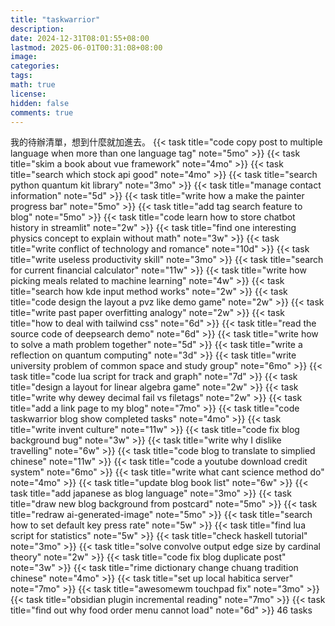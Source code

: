 ```yaml
---
title: "taskwarrior"
description: 
date: 2024-12-31T08:01:55+08:00
lastmod: 2025-06-01T00:31:08+08:00
image: 
categories: 
tags: 
math: true
license: 
hidden: false
comments: true
---
```


我的待辦清單，想到什麼就加進去。
{{< task title="code copy post to multiple language when more than one language tag" note="5mo" >}}
{{< task title="skim a book about vue framework" note="4mo" >}}
{{< task title="search which stock api good" note="4mo" >}}
{{< task title="search python quantum kit library" note="3mo" >}}
{{< task title="manage contact information" note="5d" >}}
{{< task title="write how a make the painter progress bar" note="5mo" >}}
{{< task title="add tag search feature to blog" note="5mo" >}}
{{< task title="code learn how to store chatbot history in streamlit" note="2w" >}}
{{< task title="find one interesting physics concept to explain without math" note="3w" >}}
{{< task title="write conflict of technology and romance" note="10d" >}}
{{< task title="write useless productivity skill" note="3mo" >}}
{{< task title="search for current financial calculator" note="11w" >}}
{{< task title="write how picking meals related to machine learning" note="4w" >}}
{{< task title="search how kde input method works" note="2w" >}}
{{< task title="code design the layout a pvz like demo game" note="2w" >}}
{{< task title="write past paper overfitting analogy" note="2w" >}}
{{< task title="how to deal with tailwind css" note="6d" >}}
{{< task title="read the source code of deepsearch demo" note="6d" >}}
{{< task title="write how to solve a math problem together" note="5d" >}}
{{< task title="write a reflection on quantum computing" note="3d" >}}
{{< task title="write university problem of common space and study group" note="6mo" >}}
{{< task title="code lua script for track and graph" note="7d" >}}
{{< task title="design a layout for linear algebra game" note="2w" >}}
{{< task title="write why dewey decimal fail vs filetags" note="2w" >}}
{{< task title="add a link page to my blog" note="7mo" >}}
{{< task title="code taskwarrior blog show completed tasks" note="4mo" >}}
{{< task title="write invent culture" note="11w" >}}
{{< task title="code fix blog background bug" note="3w" >}}
{{< task title="write why I dislike travelling" note="6w" >}}
{{< task title="code blog to translate to simplied chinese" note="11w" >}}
{{< task title="code a youtube download credit system" note="6mo" >}}
{{< task title="write what cant science method do" note="4mo" >}}
{{< task title="update blog book list" note="6w" >}}
{{< task title="add japanese as blog language" note="3mo" >}}
{{< task title="draw new blog background from postcard" note="5mo" >}}
{{< task title="redraw ai-generated-image" note="5mo" >}}
{{< task title="search how to set default key press rate" note="5w" >}}
{{< task title="find lua script for statistics" note="5w" >}}
{{< task title="check haskell tutorial" note="3mo" >}}
{{< task title="solve convolve output edge size by cardinal theory" note="2w" >}}
{{< task title="code fix blog duplicate post" note="3w" >}}
{{< task title="rime dictionary change chuang tradition chinese" note="4mo" >}}
{{< task title="set up local habitica server" note="7mo" >}}
{{< task title="awesomewm touchpad fix" note="3mo" >}}
{{< task title="obsidian plugin incremental reading" note="7mo" >}}
{{< task title="find out why food order menu cannot load" note="6d" >}}
46 tasks